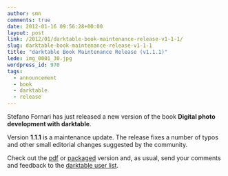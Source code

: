 ```yaml
---
author: smn
comments: true
date: 2012-01-16 09:56:28+00:00
layout: post
link: /2012/01/darktable-book-maintenance-release-v1-1-1/
slug: darktable-book-maintenance-release-v1-1-1
title: "darktable Book Maintenance Release (v1.1.1)"
lede: img_0001_30.jpg
wordpress_id: 970
tags:
  - announcement
  - book
  - darktable
  - release
---
```

Stefano Fornari has just released a new version of the book **Digital photo development with darktable**.

Version **1.1.1** is a maintenance update. The release fixes a number of typos and other small editorial changes suggested by the community.

Check out the [pdf](https://sourceforge.net/projects/darktable/files/darktable/book/1.1.1/darktable-1.1.1.pdf/download) or [packaged](https://sourceforge.net/projects/darktable/files/darktable/book/1.1.1/darktable-book-1.1.1.zip/download) version and, as usual, send your comments and feedback to the [darktable user list](https://lists.sourceforge.net/lists/listinfo/darktable-users).
